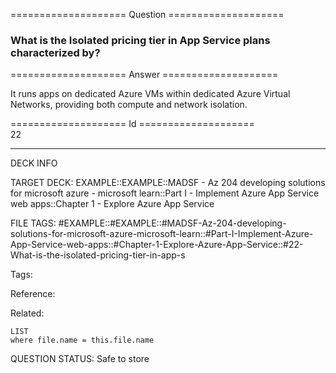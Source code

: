 ==================== Question ====================  

### What is the Isolated pricing tier in App Service plans characterized by?  

==================== Answer ====================  

It runs apps on dedicated Azure VMs within dedicated Azure Virtual Networks, providing both compute and network isolation.

==================== Id ====================  
22

---

DECK INFO

TARGET DECK: EXAMPLE::EXAMPLE::MADSF - Az 204 developing solutions for microsoft azure - microsoft learn::Part I - Implement Azure App Service web apps::Chapter 1 - Explore Azure App Service

FILE TAGS: #EXAMPLE::#EXAMPLE::#MADSF-Az-204-developing-solutions-for-microsoft-azure-microsoft-learn::#Part-I-Implement-Azure-App-Service-web-apps::#Chapter-1-Explore-Azure-App-Service::#22-What-is-the-isolated-pricing-tier-in-app-s

Tags:

Reference:

Related:

```dataview
LIST
where file.name = this.file.name
```

QUESTION STATUS: Safe to store
